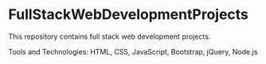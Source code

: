 # FullStackWebDevelopmentProjects
This repository contains full stack web development projects.

Tools and Technologies: HTML, CSS, JavaScript, Bootstrap, jQuery, Node.js
